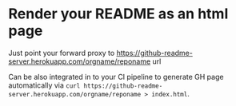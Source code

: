 # Render your README as an html page

Just point your forward proxy to https://github-readme-server.herokuapp.com/orgname/reponame url

Can be also integrated in to your CI pipeline to generate GH page automatically via `curl https://github-readme-server.herokuapp.com/orgname/reponame > index.html`.
